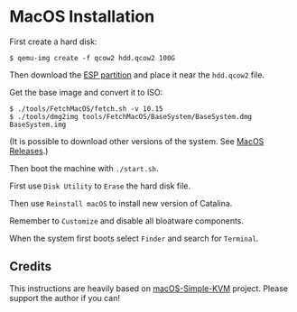 # MacOS Installation

First create a hard disk:

    $ qemu-img create -f qcow2 hdd.qcow2 100G

Then download the [ESP partition](https://github.com/foxlet/macOS-Simple-KVM/blob/master/ESP.qcow2?raw=true) and place it near the `hdd.qcow2` file.

Get the base image and convert it to ISO:

    $ ./tools/FetchMacOS/fetch.sh -v 10.15
    $ ./tools/dmg2img tools/FetchMacOS/BaseSystem/BaseSystem.dmg BaseSystem.img

(It is possible to download other versions of the system. See [MacOS Releases][MR].)

[MR]: https://en.wikipedia.org/wiki/MacOS_version_history#Releases

Then boot the machine with `./start.sh`.

First use `Disk Utility` to `Erase` the hard disk file.

Then use `Reinstall macOS` to install new version of Catalina.

Remember to `Customize` and disable all bloatware components.

When the system first boots select `Finder` and search for `Terminal`.

## Credits

This instructions are heavily based on [macOS-Simple-KVM][MSK] project.
Please support the author if you can!

[MSK]: https://github.com/foxlet/macOS-Simple-KVM
